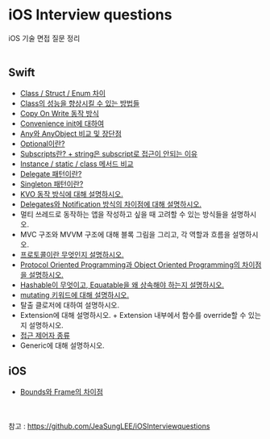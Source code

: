 # iOS Interview questions
iOS 기술 면접 질문 정리<br><br>

## Swift
- [Class / Struct / Enum 차이](https://hongssup.tistory.com/337)
- [Class의 성능을 향상시킬 수 있는 방법들](https://hongssup.tistory.com/462)
- [Copy On Write 동작 방식](https://hongssup.tistory.com/463)
- [Convenience init에 대하여](https://hongssup.tistory.com/466)
- [Any와 AnyObject 비교 및 장단점](https://hongssup.tistory.com/470)
- [Optional이란?](https://hongssup.tistory.com/460)
- [Subscripts란? + string은 subscript로 접근이 안되는 이유](https://hongssup.tistory.com/471)
- [Instance / static / class 메서드 비교](https://hongssup.tistory.com/338)
- [Delegate 패턴이란?](https://hongssup.tistory.com/479)
- [Singleton 패턴이란?](https://hongssup.tistory.com/344)
- [KVO 동작 방식에 대해 설명하시오.](https://hongssup.tistory.com/481)
- [Delegates와 Notification 방식의 차이점에 대해 설명하시오.](https://hongssup.tistory.com/482)
- 멀티 쓰레드로 동작하는 앱을 작성하고 싶을 때 고려할 수 있는 방식들을 설명하시오.
- MVC 구조와 MVVM 구조에 대해 블록 그림을 그리고, 각 역할과 흐름을 설명하시오.
- [프로토콜이란 무엇인지 설명하시오.](https://hongssup.tistory.com/489)
- [Protocol Oriented Programming과 Object Oriented Programming의 차이점을 설명하시오.](https://hongssup.tistory.com/495)
- [Hashable이 무엇이고, Equatable을 왜 상속해야 하는지 설명하시오.](https://hongssup.tistory.com/493)
- [mutating 키워드에 대해 설명하시오.](https://hongssup.tistory.com/494)
- 탈출 클로저에 대하여 설명하시오.
- Extension에 대해 설명하시오. + Extension 내부에서 함수를 override할 수 있는지 설명하시오.
- [접근 제어자 종류](https://hongssup.tistory.com/334)
- Generic에 대해 설명하시오.

## iOS
- [Bounds와 Frame의 차이점](https://hongssup.tistory.com/474)

<br><br>참고 : https://github.com/JeaSungLEE/iOSInterviewquestions
